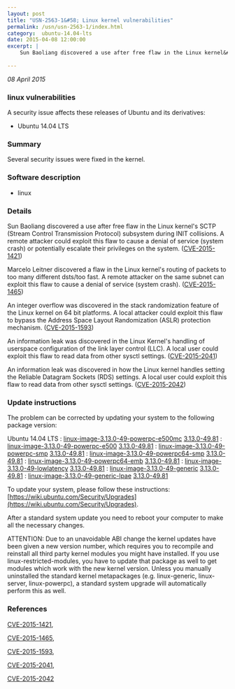 ```yaml
---
layout: post
title: "USN-2563-1&#58; Linux kernel vulnerabilities"
permalink: /usn/usn-2563-1/index.html
category:  ubuntu-14.04-lts
date: 2015-04-08 12:00:00
excerpt: |
    Sun Baoliang discovered a use after free flaw in the Linux kernel&#39;s SCTP (Stream Control Transmission Protocol) subsystem during INIT collisions. A remote attacker could exploit this flaw to cause a denial of service (system crash) or potentially escalate their privileges on the system. ([CVE-2015-1421](http://people.ubuntu.com/~ubuntu-security/cve/CVE-2015-1421))
    
--- 
```

 
 

*08 April 2015*

### linux vulnerabilities

A security issue affects these releases of Ubuntu and its derivatives:

* Ubuntu 14.04 LTS

### Summary

Several security issues were fixed in the kernel. 

### Software description

* linux 

### Details

Sun Baoliang discovered a use after free flaw in the Linux kernel&#39;s SCTP (Stream Control Transmission Protocol) subsystem during INIT collisions. A remote attacker could exploit this flaw to cause a denial of service (system crash) or potentially escalate their privileges on the system. ([CVE-2015-1421](http://people.ubuntu.com/~ubuntu-security/cve/CVE-2015-1421))

Marcelo Leitner discovered a flaw in the Linux kernel&#39;s routing of packets to too many different dsts/too fast. A remote attacker on the same subnet can exploit this flaw to cause a denial of service (system crash). ([CVE-2015-1465](http://people.ubuntu.com/~ubuntu-security/cve/CVE-2015-1465))

An integer overflow was discovered in the stack randomization feature of the Linux kernel on 64 bit platforms. A local attacker could exploit this flaw to bypass the Address Space Layout Randomization (ASLR) protection mechanism. ([CVE-2015-1593](http://people.ubuntu.com/~ubuntu-security/cve/CVE-2015-1593))

An information leak was discovered in the Linux Kernel&#39;s handling of userspace configuration of the link layer control (LLC). A local user could exploit this flaw to read data from other sysctl settings. ([CVE-2015-2041](http://people.ubuntu.com/~ubuntu-security/cve/CVE-2015-2041))

An information leak was discovered in how the Linux kernel handles setting the Reliable Datagram Sockets (RDS) settings. A local user could exploit this flaw to read data from other sysctl settings. ([CVE-2015-2042](http://people.ubuntu.com/~ubuntu-security/cve/CVE-2015-2042)) 

### Update instructions

The problem can be corrected by updating your system to the following package version:

Ubuntu 14.04 LTS
 : [linux-image-3.13.0-49-powerpc-e500mc](https://launchpad.net/ubuntu/+source/linux) <span> [3.13.0-49.81](https://launchpad.net/ubuntu/+source/linux/3.13.0-49.81) </span> 
 : [linux-image-3.13.0-49-powerpc-e500](https://launchpad.net/ubuntu/+source/linux) <span> [3.13.0-49.81](https://launchpad.net/ubuntu/+source/linux/3.13.0-49.81) </span> 
 : [linux-image-3.13.0-49-powerpc-smp](https://launchpad.net/ubuntu/+source/linux) <span> [3.13.0-49.81](https://launchpad.net/ubuntu/+source/linux/3.13.0-49.81) </span> 
 : [linux-image-3.13.0-49-powerpc64-smp](https://launchpad.net/ubuntu/+source/linux) <span> [3.13.0-49.81](https://launchpad.net/ubuntu/+source/linux/3.13.0-49.81) </span> 
 : [linux-image-3.13.0-49-powerpc64-emb](https://launchpad.net/ubuntu/+source/linux) <span> [3.13.0-49.81](https://launchpad.net/ubuntu/+source/linux/3.13.0-49.81) </span> 
 : [linux-image-3.13.0-49-lowlatency](https://launchpad.net/ubuntu/+source/linux) <span> [3.13.0-49.81](https://launchpad.net/ubuntu/+source/linux/3.13.0-49.81) </span> 
 : [linux-image-3.13.0-49-generic](https://launchpad.net/ubuntu/+source/linux) <span> [3.13.0-49.81](https://launchpad.net/ubuntu/+source/linux/3.13.0-49.81) </span> 
 : [linux-image-3.13.0-49-generic-lpae](https://launchpad.net/ubuntu/+source/linux) <span> [3.13.0-49.81](https://launchpad.net/ubuntu/+source/linux/3.13.0-49.81) </span> 

To update your system, please follow these instructions: [https://wiki.ubuntu.com/Security/Upgrades](https://wiki.ubuntu.com/Security/Upgrades).

After a standard system update you need to reboot your computer to make all the necessary changes.

ATTENTION: Due to an unavoidable ABI change the kernel updates have been given a new version number, which requires you to recompile and reinstall all third party kernel modules you might have installed. If you use linux-restricted-modules, you have to update that package as well to get modules which work with the new kernel version. Unless you manually uninstalled the standard kernel metapackages (e.g. linux-generic, linux-server, linux-powerpc), a standard system upgrade will automatically perform this as well. 

### References

 
 [CVE-2015-1421](http://people.ubuntu.com/~ubuntu-security/cve/CVE-2015-1421), 

 [CVE-2015-1465](http://people.ubuntu.com/~ubuntu-security/cve/CVE-2015-1465), 

 [CVE-2015-1593](http://people.ubuntu.com/~ubuntu-security/cve/CVE-2015-1593), 

 [CVE-2015-2041](http://people.ubuntu.com/~ubuntu-security/cve/CVE-2015-2041), 

 [CVE-2015-2042](http://people.ubuntu.com/~ubuntu-security/cve/CVE-2015-2042)
 

